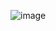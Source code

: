 ![image](https://github.com/adnan179/job-freak/assets/100411918/bed52a78-917e-40b5-8ca4-18e15bf2e2cf)

